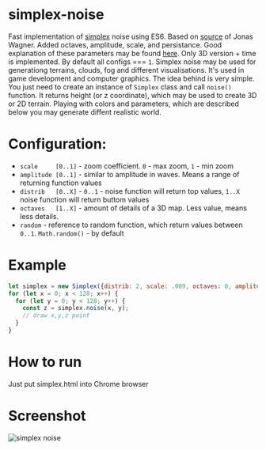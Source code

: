 # simplex-noise
Fast implementation of [simplex](https://en.wikipedia.org/wiki/Simplex_noise) noise using ES6. Based on [source](https://github.com/jwagner/simplex-noise.js) of Jonas Wagner. Added octaves, amplitude, scale, and persistance. Good explanation of these parameters may be found [here](https://www.redblobgames.com/maps/terrain-from-noise). Only 3D version + time is implemented. By default all configs === `1`.
Simplex noise may be used for generationg terrains, clouds, fog and different visualisations. It's
used in game development and computer graphics. The idea behind is very simple. You just need to
create an instance of `Simplex` class and call `noise()` function. It returns height (or z coordinate),
which may be used to create 3D or 2D terrain. Playing with colors and parameters, which are described
below you may generate diffent realistic world.
 
# Configuration:
- `scale     [0..1]` - zoom coefficient. `0` - max zoom, `1` - min zoom
- `amplitude [0..1]` - similar to amplitude in waves. Means a range of returning function values 
- `distrib   [0..X]` - `0..1` - noise function will return top values, `1..X` noise function will return buttom values
- `octaves   [1..X]` - amount of details of a 3D map. Less value, means less details.
- `random`           - reference to random function, which return values between `0..1`. `Math.random()` - by default

# Example
```javascript
let simplex = new Simplex({distrib: 2, scale: .009, octaves: 8, amplitude: .005});
for (let x = 0; x < 128; x++) {
  for (let y = 0; y < 128; y++) {
    const z = simplex.noise(x, y);
    // draw x,y,z point
  }
}
```

# How to run
Just put simplex.html into Chrome browser

# Screenshot
![simplex noise](https://github.com/tmptrash/simplex-noise/raw/master/earth.png)